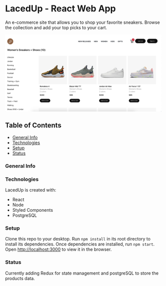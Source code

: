 # LacedUp - React Web App
An e-commerce site that allows you to shop your favorite sneakers. Browse the collection and add your top picks to your cart.

![Homepage](/src/images/screenshot_products.jpg)

## Table of Contents
* [General Info](#general-info)
* [Technologies](#technologies)
* [Setup](#setup)
* [Status](#status)

### General Info

### Technologies
LacedUp is created with:
- React
- Node
- Styled Components
- PostgreSQL

### Setup
Clone this repo to your desktop. 
Run ```npm install``` in its root directory to install its dependencies.
Once dependencies are installed, run ```npm start```.
Open [http://localhost:3000](http://localhost:3000) to view it in the browser.

### Status
Currently adding Redux for state management and postgreSQL to store the products data.